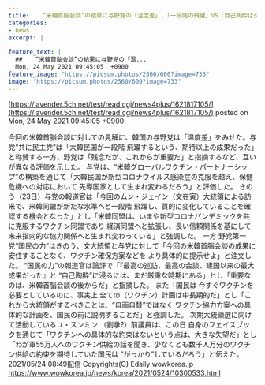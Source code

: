 ```yaml
---
title:  　“米韓首脳会談”の結果に与野党の「温度差」…「一段階の飛躍」VS「自己陶酔はダメ」　 
categories:
- news
excerpt: |
  
feature_text: |
  ##  　“米韓首脳会談”の結果に与野党の「温...
  Mon, 24 May 2021 09:45:05  +0900
feature_image: "https://picsum.photos/2560/600?image=733"
image: "https://picsum.photos/2560/600?image=733"
---
```


[https://lavender.5ch.net/test/read.cgi/news4plus/1621817105/](https://lavender.5ch.net/test/read.cgi/news4plus/1621817105/)
posted on Mon, 24 May 2021 09:45:05  +0900

<!--more-->

今回の米韓首脳会談に対しての見解に、韓国の与野党は「温度差」をみせた。与党“共に民主党”は「大韓民国が一段階 飛躍するという、期待以上の成果だった」と称賛する一方、野党は「残念だが、これからが重要だ」と指摘するなど、互いが異なる評価を示した。 与党は、“米韓グローバルワクチン・パートナーシップ”の構築を通じて「大韓民国が新型コロナウイルス感染症の克服を越え、保健危機への対応において 先導国家として生まれ変わるだろう」と評価した。 きのう（23日）与党の報道官は「今回のムン・ジェイン（文在寅）大統領による訪米で、米韓同盟が新たな水準へと一段階 飛躍し、質的に変化していることを確認する機会となった」とし「米韓同盟は、いまや新型コロナパンデミックを共に克服するワクチン同盟であり 経済同盟へと拡張し、長い信頼関係を基にして 未来指向的な協力関係へと生まれ変わっている」と強調した。 一方 野党第一党“国民の力”はきのう、文大統領と与党に対して「今回の米韓首脳会談の成果に安住することなく、ワクチン確保方案などを より具体的に提示せよ」と注文した。 “国民の力”の報道官は論評で「『最高の巡訪、最高の会談、建国以来の最大成果だった』と “自己陶酔”に浸るには、まだ厳重な時期にある」とし「重要なのは、米韓首脳会談の後からだ」と指摘した。 また「国民は 今すぐワクチンを必要としているのに、事実上 全ての（ワクチン）計画は中長期的だ」とし「これから大統領がするべきことは、“自画自賛”ではなく ワクチン協力方案への具体的な計画を、国民の前に説明することだ」と強調した。 次期大統領選に向けて活動しているユ・スンミン （劉承?）前議員は、この日 自身のフェイスブックを通じて「ワクチンへの具体的な約束はないという点は、大きな失望だ」とし「わが軍55万人へのワクチン供給の話を聞き、少なくとも数千人万分のワクチン供給の約束を期待していた国民は “がっかり”しているだろう」と伝えた。 2021/05/24 08:49配信 Copyrights(C) Edaily wowkorea.jp https://www.wowkorea.jp/news/korea/2021/0524/10300533.html
